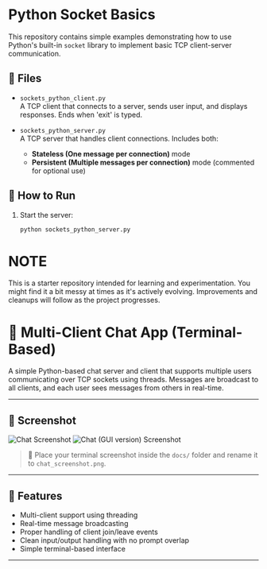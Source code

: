 # Python Socket Basics

This repository contains simple examples demonstrating how to use Python's built-in `socket` library to implement basic TCP client-server communication.

## 📄 Files

- `sockets_python_client.py`  
  A TCP client that connects to a server, sends user input, and displays responses. Ends when 'exit' is typed.

- `sockets_python_server.py`  
  A TCP server that handles client connections. Includes both:
  - **Stateless (One message per connection)** mode
  - **Persistent (Multiple messages per connection)** mode (commented for optional use)

## 🚀 How to Run

1. Start the server:
   ```bash
   python sockets_python_server.py


# NOTE
This is a starter repository intended for learning and experimentation. You might find it a bit messy at times as it's actively evolving. Improvements and cleanups will follow as the project progresses.

# 💬 Multi-Client Chat App (Terminal-Based)

A simple Python-based chat server and client that supports multiple users communicating over TCP sockets using threads. Messages are broadcast to all clients, and each user sees messages from others in real-time.

---

## 📸 Screenshot

![Chat Screenshot](multi-client_chat_server/docs/cli.png)
![Chat (GUI version) Screenshot](multi-client_chat_server/docs/gui.jpg)

> 📌 Place your terminal screenshot inside the `docs/` folder and rename it to `chat_screenshot.png`.

---

## 🚀 Features

- Multi-client support using threading
- Real-time message broadcasting
- Proper handling of client join/leave events
- Clean input/output handling with no prompt overlap
- Simple terminal-based interface

---
